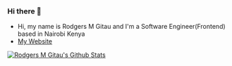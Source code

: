 ### Hi there 👋


- Hi, my name is Rodgers M Gitau and I'm a Software Engineer(Frontend) based in Nairobi Kenya
- [My Website](https://www.rodgersgitau.github.io)

[![Rodgers M Gitau's Github Stats](https://github-readme-stats.vercel.app/api?username=rodgersgitau&show_icons=true&theme=synthwave)](https://github.com/rodgersgitau/github-readme-stats)

<!--
**rodgersgitau/rodgersgitau** is a ✨ _special_ ✨ repository because its `README.md` (this file) appears on your GitHub profile.
-->
